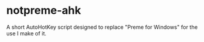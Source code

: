 # notpreme-ahk
A short AutoHotKey script designed to replace "Preme for Windows" for the use I make of it.
